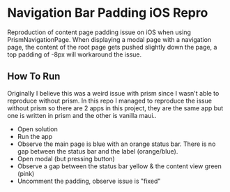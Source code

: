 # Navigation Bar Padding iOS Repro

Reproduction of content page padding issue on iOS when using PrismNavigationPage. When displaying a modal page with a navigation page, the content of the root page gets pushed slightly down the page, a top padding of -8px will workaround the issue.

## How To Run

Originally I believe this was a weird issue with prism since I wasn't able to reproduce without prism. In this repo I managed to reproduce the issue without prism so there are 2 apps in this project, they are the same app but one is written in prism and the other is vanilla maui..

- Open solution
- Run the app
- Observe the main page is blue with an orange status bar. There is no gap between the status bar and the label (orange/blue).
- Open modal (but pressing button)
- Observe a gap between the status bar yellow & the content view green (pink)
- Uncomment the padding, observe issue is "fixed"